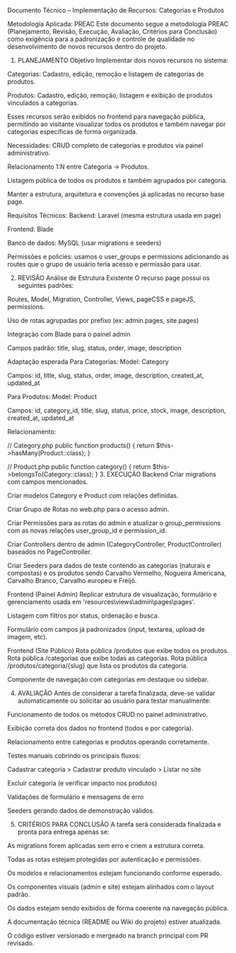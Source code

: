 Documento Técnico – Implementação de Recursos: Categorias e Produtos

Metodologia Aplicada: PREAC
Este documento segue a metodologia PREAC (Planejamento, Revisão, Execução, Avaliação, Critérios para Conclusão) como exigência para a padronização e controle de qualidade no desenvolvimento de novos recursos dentro do projeto.

1. PLANEJAMENTO
Objetivo
Implementar dois novos recursos no sistema:

Categorias: Cadastro, edição, remoção e listagem de categorias de produtos.

Produtos: Cadastro, edição, remoção, listagem e exibição de produtos vinculados a categorias.

Esses recursos serão exibidos no frontend para navegação pública, permitindo ao visitante visualizar todos os produtos e também navegar por categorias específicas de forma organizada.

Necessidades:
CRUD completo de categorias e produtos via painel administrativo.

Relacionamento 1:N entre Categoria -> Produtos.

Listagem pública de todos os produtos e também agrupados por categoria.

Manter a estrutura, arquitetura e convenções já aplicadas no recurso base page.

Requisitos Técnicos:
Backend: Laravel (mesma estrutura usada em page)

Frontend: Blade

Banco de dados: MySQL (usar migrations e seeders)

Permissões e policies: usamos o user_groups e permissions adicionando as routes que o grupo de usuário teria acesso e permissão para usar.

2. REVISÃO
Análise de Estrutura Existente
O recurso page possui os seguintes padrões:

Routes, Model, Migration, Controller, Views, pageCSS e pageJS, permissions.

Uso de rotas agrupadas por prefixo (ex: admin.pages, site.pages)

Integração com Blade para o painel admin

Campos padrão: title, slug, status, order, image, description

Adaptação esperada
Para Categorias:
Model: Category

Campos: id, title, slug, status, order, image, description, created_at, updated_at

Para Produtos:
Model: Product

Campos: id, category_id, title, slug, status, price, stock, image, description, created_at, updated_at

Relacionamento:

// Category.php
public function products() {
    return $this->hasMany(Product::class);
}

// Product.php
public function category() {
    return $this->belongsTo(Category::class);
}
3. EXECUÇÃO
Backend
Criar migrations com campos mencionados.

Criar modelos Category e Product com relações definidas.

Criar Grupo de Rotas no web.php para o acesso admin.

Criar Permissões para as rotas do admin e atualizar o group_permissions com as novas relações user_group_id e permission_id.

Criar Controllers dentro de admin (CategoryController, ProductController) baseados no PageController.

Criar Seeders para dados de teste contendo as categorias (naturais e compostas) e os produtos sendo Carvalho Vermelho, Nogueira Americana, Carvalho Branco, Carvalho europeu e Freijó.

Frontend (Painel Admin)
Replicar estrutura de visualização, formulário e gerenciamento usada em 'resources\views\admin\pages\pages'.

Listagem com filtros por status, ordenação e busca.

Formulário com campos já padronizados (input, textarea, upload de imagem, etc).

Frontend (Site Público)
Rota pública /produtos que exibe todos os produtos.
Rota pública /categorias que exibe todas as categorias.
Rota pública /produtos/categoria/{slug} que lista os produtos da categoria.

Componente de navegação com categorias em destaque ou sidebar.

4. AVALIAÇÃO
Antes de considerar a tarefa finalizada, deve-se validar automaticamente ou solicitar ao usuário para testar manualmente:

Funcionamento de todos os métodos CRUD no painel administrativo.

Exibição correta dos dados no frontend (todos e por categoria).

Relacionamento entre categorias e produtos operando corretamente.

Testes manuais cobrindo os principais fluxos:

Cadastrar categoria > Cadastrar produto vinculado > Listar no site

Excluir categoria (e verificar impacto nos produtos)

Validações de formulário e mensagens de erro

Seeders gerando dados de demonstração válidos.

5. CRITÉRIOS PARA CONCLUSÃO
A tarefa será considerada finalizada e pronta para entrega apenas se:

As migrations forem aplicadas sem erro e criem a estrutura correta.

Todas as rotas estejam protegidas por autenticação e permissões.

Os modelos e relacionamentos estejam funcionando conforme esperado.

Os componentes visuais (admin e site) estejam alinhados com o layout padrão.

Os dados estejam sendo exibidos de forma coerente na navegação pública.

A documentação técnica (README ou Wiki do projeto) estiver atualizada.

O código estiver versionado e mergeado na branch principal com PR revisado.